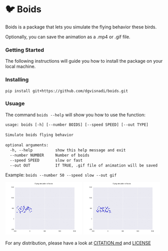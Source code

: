 #  :bird: Boids

Boids is a package that lets you simulate the flying behavior these birds.

Optionally, you can save the animation as a .mp4 or .gif file.

### Getting Started

The following instructions will guide you how to install the package on your local machine.

### Installing

```
pip install git+https://github.com/dgvisnadi/boids.git
```

### Usuage

The command ```boids --help``` will show you how to use the function:

```
usage: boids [-h] [--number BOIDS] [--speed SPEED] [--out TYPE]

Simulate boids flying behavior

optional arguments:
  -h, --help          show this help message and exit
  --number NUMBER     Number of boids
  --speed SPEED       slow or fast
  --out OUT           If TRUE, .gif file of animation will be saved
```

Example: ```boids --number 50 --speed slow --out gif```

<img src="/img/boids_slow.gif" width=48%/> <img src="/img/boids_fast.gif" width=48%/>

For any distribution, please have a look at [CITATION.md](/CITATION.md) and [LICENSE](/LICENSE)
